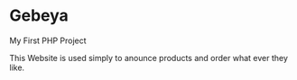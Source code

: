 # Gebeya
My First PHP Project

This Website is used simply to anounce products and order what ever they like.
